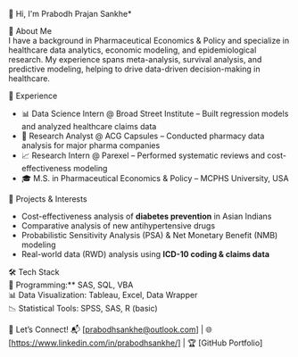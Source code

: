 👋 Hi, I'm Prabodh Prajan Sankhe*

🔬 About Me  
I have a background in Pharmaceutical Economics & Policy and specialize in healthcare data analytics, economic modeling, and epidemiological research. My experience spans meta-analysis, survival analysis, and predictive modeling, helping to drive data-driven decision-making in healthcare.  

💼 Experience  
- 📊 Data Science Intern @ Broad Street Institute – Built regression models and analyzed healthcare claims data  
- 🏥 Research Analyst @ ACG Capsules – Conducted pharmacy data analysis for major pharma companies  
- 📈 Research Intern @ Parexel – Performed systematic reviews and cost-effectiveness modeling  
- 🎓 M.S. in Pharmaceutical Economics & Policy – MCPHS University, USA  

🚀 Projects & Interests  
- Cost-effectiveness analysis of **diabetes prevention** in Asian Indians  
- Comparative analysis of new antihypertensive drugs  
- Probabilistic Sensitivity Analysis (PSA) & Net Monetary Benefit (NMB) modeling  
- Real-world data (RWD) analysis using **ICD-10 coding & claims data**  

 🛠️ Tech Stack  
💾 Programming:** SAS, SQL, VBA  
📊 Data Visualization: Tableau, Excel, Data Wrapper  
📉 Statistical Tools: SPSS, SAS, R (basic)  

🔗 Let’s Connect! 
📬 [prabodhsankhe@outlook.com] | 🌐 [https://www.linkedin.com/in/prabodhsankhe/] | 🏆 [GitHub Portfolio]  

